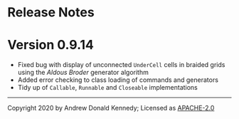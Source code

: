 Release Notes
=============

# Version 0.9.14

- Fixed bug with display of unconnected `UnderCell` cells in braided grids using
  the _Aldous Broder_ generator algorithm
- Added error checking to class loading of commands and generators
- Tidy up of `Callable`, `Runnable` and `Closeable` implementations

---
Copyright 2020 by Andrew Donald Kennedy;
Licensed as [APACHE-2.0](http://www.apache.org/licenses/LICENSE-2.0)